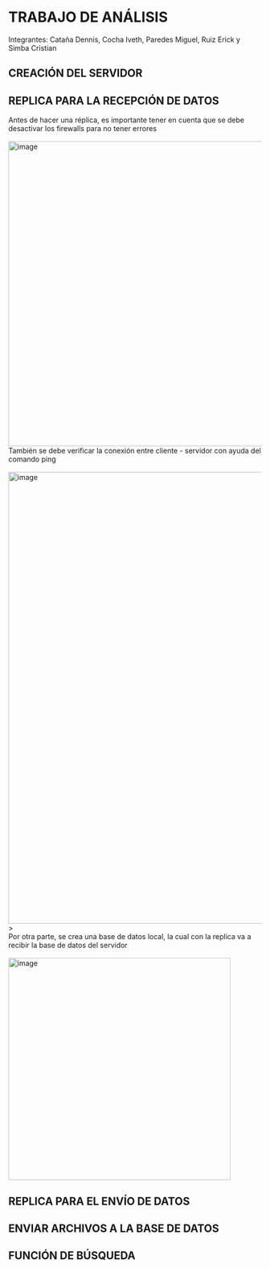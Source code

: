 # TRABAJO DE ANÁLISIS
Integrantes: Cataña Dennis, Cocha Iveth, Paredes Miguel, Ruiz Erick y Simba Cristian 

## CREACIÓN DEL SERVIDOR 

## REPLICA PARA LA RECEPCIÓN DE DATOS
Antes de hacer una réplica, es importante tener en cuenta que se debe desactivar los firewalls para no tener errores<br><br>
<img width="607" alt="image" src="https://github.com/Ruizerick26/replicascouchdb/assets/117742977/6d905365-57b0-4bc1-9da8-3701d26f3d68"><br>
También se debe verificar la conexión entre cliente - servidor con ayuda del comando ping<br><br>
<img width="899" alt="image" src="https://github.com/Ruizerick26/replicascouchdb/assets/117742977/7c50f13d-9a2c-49f1-bfaf-63785d065cc8">><br>
Por otra parte, se crea una base de datos local, la cual con la replica va a recibir la base de datos del servidor<br><br>
<img width="442" alt="image" src="https://github.com/Ruizerick26/replicascouchdb/assets/117742977/98289506-ea9c-4cd9-90fa-963c8bd202a4"><br>



## REPLICA PARA EL ENVÍO DE DATOS


## ENVIAR ARCHIVOS A LA BASE DE DATOS

## FUNCIÓN DE BÚSQUEDA

